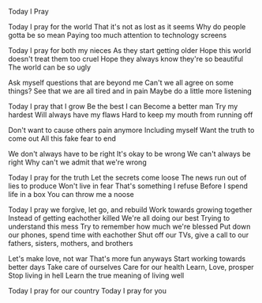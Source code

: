 Today I Pray

Today I pray for the world
That it's not as lost as it seems
Why do people gotta be so mean 
Paying too much attention to technology screens

Today I pray for both my nieces
As they start getting older
Hope this world doesn't treat them too cruel
Hope they always know they're so beautiful
The world can be so ugly

Ask myself questions that are beyond me
Can't we all agree on some things?
See that we are all tired and in pain 
Maybe do a little more listening

Today I pray that I grow
Be the best I can 
Become a better man
Try my hardest
Will always have my flaws
Hard to keep my mouth from running off

Don't want to cause others pain anymore
Including myself
Want the truth to come out
All this fake fear to end

We don't always have to be right 
It's okay to be wrong
We can't always be right
Why can't we admit that we're wrong

Today I pray for the truth 
Let the secrets come loose
The news run out of lies to produce 
Won't live in fear
That's something I refuse
Before I spend life in a box
You can throw me a noose

Today I pray we forgive, let go, and rebuild
Work towards growing together
Instead of getting eachother killed 
We're all doing our best
Trying to understand this mess
Try to remember how much we're blessed
Put down our phones, spend time with eachother
Shut off our TVs, give a call to our fathers, sisters, mothers, and brothers

Let's make love, not war
That's more fun anyways
Start working towards better days
Take care of ourselves 
Care for our health
Learn, Love, prosper
Stop living in hell
Learn the true meaning of living well

Today I pray for our country
Today I pray for you 
